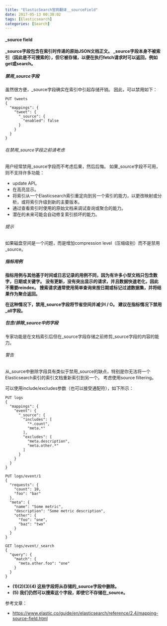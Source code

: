 ```yaml
---
title: "ElasticSearch官网翻译__sourceField"
date: 2017-05-13 00:38:02
tags: [Elasticsearch]
categories: [Search]
---
```


#### _source field

<b>
_source字段包含在索引时传递的原始JSON文档正文。 _source字段本身不被索引（因此是不可搜索的），但它被存储，以便在执行fetch请求时可以返回，例如get或search。
</b>

##### 禁用_source字段

虽然很方便，_source字段确实在索引中引起存储开销。 因此，可以禁用如下：

```
PUT tweets
{
  "mappings": {
    "tweet": {
      "_source": {
        "enabled": false
      }
    }
  }
}
```

###### 在禁用_source字段之前请考虑

用户经常禁用_source字段而不考虑后果，然后后悔。 如果_source字段不可用，则不支持许多功能：

- update API。
- 在高亮显示。
- 将索引从一个Elasticsearch索引重定向到另一个索引的能力，以更改映射或分析，或将索引升级到新的主要版本。
- 通过查看索引时使用的原始文档来调试查询或聚合的能力。
- 潜在的未来可能会自动修复索引损坏的能力。

###### 提示

如果磁盘空间是一个问题，而是增加compression level（压缩级别）而不是禁用_source。

##### 指标用例

<b>
指标用例与其他基于时间或日志记录的用例不同，因为有许多小型文档只包含数字，日期或关键字。 没有更新，没有突出显示的请求，并且数据快速老化，因此不需要reindex。 搜索请求通常使用简单查询来按日期或标记过滤数据集，并将结果作为聚合返回。

在这种情况下，禁用_source字段将节省空间并减少I / O。 建议在指标情况下禁用_all字段。
</b>

##### 包含/排除_source中的字段

专家功能是在文档索引后但在_source字段存储之前修剪_source字段的内容的能力。

###### 警告

从_source中删除字段具有类似于禁用_source的缺点，特别是你无法将一个Elasticsearch索引的索引文档重新索引到另一个。 考虑使用source filtering。

可以使用include/excludes参数（也可以接受通配符），如下所示：

```
PUT logs
{
  "mappings": {
    "event": {
      "_source": {
        "includes": [
          "*.count",
          "meta.*"
        ],
        "excludes": [
          "meta.description",
          "meta.other.*"
        ]
      }
    }
  }
}

PUT logs/event/1
{
  "requests": {
    "count": 10,
    "foo": "bar" 
  },
  "meta": {
    "name": "Some metric",
    "description": "Some metric description", 
    "other": {
      "foo": "one", 
      "baz": "two" 
    }
  }
}

GET logs/event/_search
{
  "query": {
    "match": {
      "meta.other.foo": "one" 
    }
  }
}
```

- <b>(1)(2)(3)(4) 这些字段将从存储的_source字段中删除。</b>
- <b>(5) 我们仍然可以搜索这个字段，即使它不存储在_source。</b>

参考文章：

- https://www.elastic.co/guide/en/elasticsearch/reference/2.4/mapping-source-field.html
